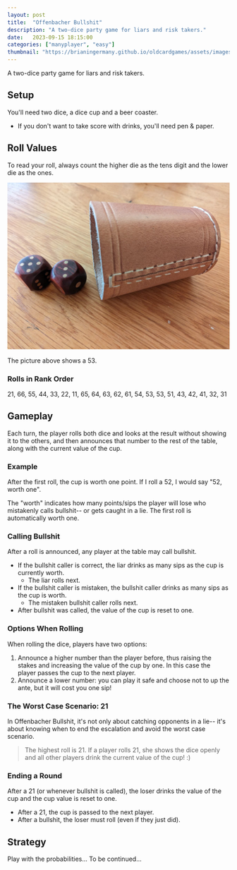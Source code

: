 ```yaml
---
layout: post
title:  "Offenbacher Bullshit"
description: "A two-dice party game for liars and risk takers."
date:   2023-09-15 18:15:00
categories: ["manyplayer", "easy"]
thumbnail: "https://brianingermany.github.io/oldcardgames/assets/images/maexchen.jpg"
---
```

A two-dice party game for liars and risk takers.

## Setup
You'll need two dice, a dice cup and a beer coaster.
- If you don't want to take score with drinks, you'll need pen & paper. 
  
## Roll Values
To read your roll, always count the higher die as the tens digit and the lower die as the ones. 

![](/assets/images/maexchen.jpg)

The picture above shows a 53.

### Rolls in Rank Order
21, 66, 55, 44, 33, 22, 11, 65, 64, 63, 62, 61, 54, 53, 53, 51, 43, 42, 41, 32, 31

## Gameplay
Each turn, the player rolls both dice and looks at the result without showing it to the others, and then announces that number to the rest of the table, along with the current value of the cup.

### Example 
After the first roll, the cup is worth one point. If I roll a 52, I would say "52, worth one".

The "worth" indicates how many points/sips the player will lose who mistakenly calls bullshit-- or gets caught in a lie. The first roll is automatically worth one.

### Calling Bullshit
After a roll is announced, any player at the table may call bullshit. 
- If the bullshit caller is correct, the liar drinks as many sips as the cup is currently worth.
  - The liar rolls next.
- If the bullshit caller is mistaken, the bullshit caller drinks as many sips as the cup is worth.
  - The mistaken bullshit caller rolls next.
- After bullshit was called, the value of the cup is reset to one.

### Options When Rolling  
When rolling the dice, players have two options:
1. Announce a higher number than the player before, thus raising the stakes and increasing the value of the cup by one. In this case the player passes the cup to the next player.
2. Announce a lower number: you can play it safe and choose not to up the ante, but it will cost you one sip!

### The Worst Case Scenario: 21
In Offenbacher Bullshit, it's not only about catching opponents in a lie-- it's about knowing when to end the escalation and avoid the worst case scenario.

> The highest roll is 21. If a player rolls 21, she shows the dice openly and all other players drink the current value of the cup! :)

### Ending a Round
After a 21 (or whenever bullshit is called), the loser drinks the value of the cup and the cup value is reset to one.
- After a 21, the cup is passed to the next player.
- After a bullshit, the loser must roll (even if they just did).

## Strategy
Play with the probabilities... To be continued...